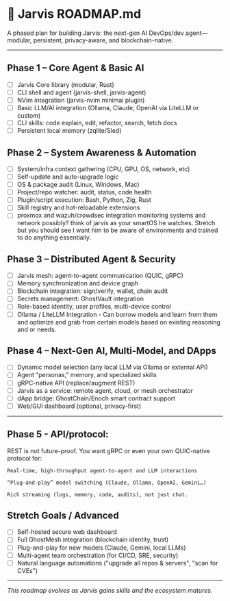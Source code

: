 # 🚦 Jarvis ROADMAP.md

A phased plan for building Jarvis: the next-gen AI DevOps/dev agent—modular, persistent, privacy-aware, and blockchain-native.

---

## Phase 1 – Core Agent & Basic AI

* [ ] Jarvis Core library (modular, Rust)
* [ ] CLI shell and agent (jarvis-shell, jarvis-agent)
* [ ] NVim integration (jarvis-nvim minimal plugin)
* [ ] Basic LLM/AI integration (Ollama, Claude, OpenAI via LiteLLM or custom)
* [ ] CLI skills: code explain, edit, refactor, search, fetch docs
* [ ] Persistent local memory (zqlite/Sled)

## Phase 2 – System Awareness & Automation

* [ ] System/infra context gathering (CPU, GPU, OS, network, etc)
* [ ] Self-update and auto-upgrade logic
* [ ] OS & package audit (Linux, Windows, Mac)
* [ ] Project/repo watcher: audit, status, code health
* [ ] Plugin/script execution: Bash, Python, Zig, Rust
* [ ] Skill registry and hot-reloadable extensions
* [ ] proxmox and wazuh/crowdsec integration monitoring systems and network possibly? think of jarvis as your smartOS he watches. Stretch but you should see I want him to be aware of environments and trained to do anything essentially. 

## Phase 3 – Distributed Agent & Security

* [ ] Jarvis mesh: agent-to-agent communication (QUIC, gRPC)
* [ ] Memory synchronization and device graph
* [ ] Blockchain integration: sign/verify, wallet, chain audit
* [ ] Secrets management: GhostVault integration
* [ ] Role-based identity, user profiles, multi-device control
* [ ] Ollama / LiteLLM Integration - Can borrow models and learn from them and optimize and grab from certain models based on existing reasoning and or needs. 

## Phase 4 – Next-Gen AI, Multi-Model, and DApps

* [ ] Dynamic model selection (any local LLM via Ollama or external API)
* [ ] Agent “personas,” memory, and specialized skills
* [ ] gRPC-native API (replace/augment REST)
* [ ] Jarvis as a service: remote agent, cloud, or mesh orchestrator
* [ ] dApp bridge: GhostChain/Enoch smart contract support
* [ ] Web/GUI dashboard (optional, privacy-first)

---
## Phase 5 - API/protocol:

   REST is not future-proof. You want gRPC or even your own QUIC-native protocol for:

    Real-time, high-throughput agent-to-agent and LLM interactions

    “Plug-and-play” model switching (Claude, Ollama, OpenAI, Gemini…)

    Rich streaming (logs, memory, code, audits), not just chat.
## Stretch Goals / Advanced

* [ ] Self-hosted secure web dashboard
* [ ] Full GhostMesh integration (blockchain identity, trust)
* [ ] Plug-and-play for new models (Claude, Gemini, local LLMs)
* [ ] Multi-agent team orchestration (for CI/CD, SRE, security)
* [ ] Natural language automations ("upgrade all repos & servers", "scan for CVEs")

---

*This roadmap evolves as Jarvis gains skills and the ecosystem matures.*
